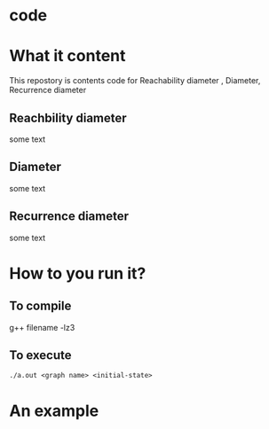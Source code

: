 # code


# What it content

This repostory is contents code for Reachability diameter , Diameter, Recurrence diameter 


## Reachbility diameter

some text

## Diameter

some text


## Recurrence diameter

some text

# How to you run it?

## To compile 

g++ filename -lz3

## To execute
```SH 
./a.out <graph name> <initial-state>
```
# An example

